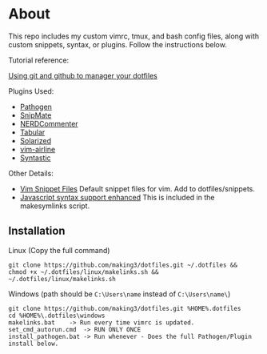 # About
This repo includes my custom vimrc, tmux, and bash config files, along with custom snippets, syntax, or plugins. Follow the instructions below.

Tutorial reference:

[Using git and github to manager your dotfiles](http://blog.smalleycreative.com/tutorials/using-git-and-github-to-manage-your-dotfiles/)

Plugins Used:

- [Pathogen](https://github.com/tpope/vim-pathogen)
- [SnipMate](https://github.com/garbas/vim-snipmate)
- [NERDCommenter](https://github.com/scrooloose/nerdcommenter)
- [Tabular](https://github.com/godlygeek/tabular)
- [Solarized](https://github.com/altercation/vim-colors-solarized)
- [vim-airline](https://github.com/bling/vim-airline)
- [Syntastic](https://github.com/scrooloose/syntastic)

Other Details:

- [Vim Snippet Files](https://github.com/honza/vim-snippets)
Default snippet files for vim. Add to dotfiles/snippets.
- [Javascript syntax support enhanced](http://www.vim.org/scripts/script.php?script_id=1491)
This is included in the makesymlinks script.<br />


## Installation

Linux (Copy the full command)
    
    git clone https://github.com/making3/dotfiles.git ~/.dotfiles &&
    chmod +x ~/.dotfiles/linux/makelinks.sh &&
    ~/.dotfiles/linux/makelinks.sh

Windows (path should be `C:\Users\name` instead of `C:\Users\name\`)

    git clone https://github.com/making3/dotfiles.git %HOME%.dotfiles
    cd %HOME%\.dotfiles\windows
    makelinks.bat    -> Run every time vimrc is updated.
    set_cmd_autorun.cmd  -> RUN ONLY ONCE
	install_pathogen.bat -> Run whenever - Does the full Pathogen/Plugin install below.

